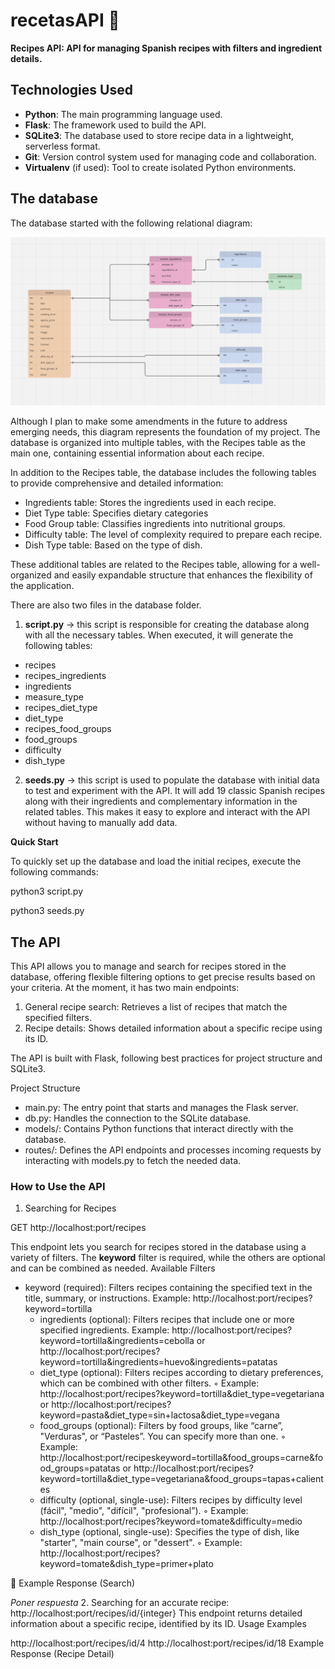 
# recetasAPI 🥘
**Recipes API: API for managing Spanish recipes with filters and ingredient details.**

## Technologies Used

- **Python**: The main programming language used.
- **Flask**: The framework used to build the  API.
- **SQLite3**: The database used to store recipe data in a lightweight, serverless format.
- **Git**: Version control system used for managing code and collaboration.
- **Virtualenv** (if used): Tool to create isolated Python environments.

## The database
The database started with the following relational diagram:

![Entity-Relationship Diagram][image-1]

Although I plan to make some amendments in the future to address emerging needs, this diagram represents the foundation of my project. The database is organized into multiple tables, with the Recipes table as the main one, containing essential information about each recipe.

In addition to the Recipes table, the database includes the following tables to provide comprehensive and detailed information:

- Ingredients table: Stores the ingredients used in each recipe.
- Diet Type table: Specifies dietary categories 
- Food Group table: Classifies ingredients into nutritional groups.
- Difficulty table:  The level of complexity required to prepare each recipe.
- Dish Type table: Based on the type of dish.

These additional tables are related to the Recipes table, allowing for a well-organized and easily expandable structure that enhances the flexibility of the application.

There are also two files in the database folder.

1. **script.py** -\> this script is responsible for creating the database along with all the necessary tables.
When executed, it will generate the following tables:

- recipes
- recipes\_ingredients
- ingredients
- measure\_type
- recipes\_diet\_type
- diet\_type
- recipes\_food\_groups
- food\_groups
- difficulty                 
- dish\_type

2. **seeds.py** -\> this script is used to populate the database with initial data to test and experiment with the API.
It will add 19 classic Spanish recipes along with their ingredients and complementary information in the related tables.
This makes it easy to explore and interact with the API without having to manually add data.
  
**Quick Start**

To quickly set up the database and load the initial recipes, execute the following commands:

python3 script.py

python3 seeds.py

## The API

This API allows you to manage and search for recipes stored in the database, offering flexible filtering options to get precise results based on your criteria. At the moment, it has two main endpoints:
1.   General recipe search: Retrieves a list of recipes that match the specified filters.
2.   Recipe details: Shows detailed information about a specific recipe using its ID.

The API is built with Flask, following best practices for project structure and SQLite3.

Project Structure
- main.py: The entry point that starts and manages the Flask server.
- db.py: Handles the connection to the SQLite database.
- models/: Contains Python functions that interact directly with the database.
- routes/: Defines the API endpoints and processes incoming requests by interacting with models.py to fetch the needed data.

### How to Use the API
1. Searching for Recipes

GET http://localhost:port/recipes

This endpoint lets you search for recipes stored in the database using a variety of filters. The **keyword** filter is required, while the others are optional and can be combined as needed.
Available Filters
- keyword (required): Filters recipes containing the specified text in the title, summary, or instructions.
	Example: http://localhost:port/recipes?keyword=tortilla
	- ingredients (optional): Filters recipes that include one or more specified ingredients.
		Example: http://localhost:port/recipes?keyword=tortilla&ingredients=cebolla or http://localhost:port/recipes?keyword=tortilla&ingredients=huevo&ingredients=patatas
	- diet_type (optional): Filters recipes according to dietary preferences, which can be combined with other filters.
	◦	Example: http://localhost:port/recipes?keyword=tortilla&diet_type=vegetariana
	or http://localhost:port/recipes?keyword=pasta&diet_type=sin+lactosa&diet_type=vegana
	- food_groups (optional): Filters by food groups, like “carne”, "Verduras", or “Pasteles”. You can specify more than one.
	◦	Example: http://localhost:port/recipeskeyword=tortilla&food_groups=carne&food_groups=patatas or http://localhost:port/recipes?keyword=tortilla&diet_type=vegetariana&food_groups=tapas+calientes
	- difficulty (optional, single-use): Filters recipes by difficulty level (fácil", "medio", "difícil", "profesional”).
	◦	Example: http://localhost:port/recipes?keyword=tomate&difficulty=medio
	- dish_type (optional, single-use): Specifies the type of dish, like "starter", "main course", or "dessert".
	◦	Example: http://localhost:port/recipes?keyword=tomate&dish_type=primer+plato  
	  


📑 Example Response (Search)

*Poner respuesta*
2. Searching for an accurate recipe:
	 http://localhost:port/recipes/id/{integer}
This endpoint returns detailed information about a specific recipe, identified by its ID.
Usage Examples

http://localhost:port/recipes/id/4
http://localhost:port/recipes/id/18
Example Response (Recipe Detail)





[image-1]:	database/images/Entity-Relationship%20Diagram.png